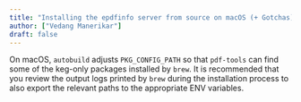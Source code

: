 ```yaml
---
title: "Installing the epdfinfo server from source on macOS (+ Gotchas)"
author: ["Vedang Manerikar"]
draft: false
---
```


On macOS, `autobuild` adjusts `PKG_CONFIG_PATH` so that `pdf-tools` can find some of the keg-only packages installed by `brew`. It is recommended that you review the output logs printed by `brew` during the installation process to also export the relevant paths to the appropriate ENV variables.

